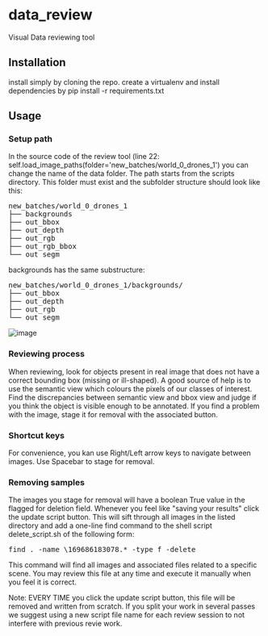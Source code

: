 # data_review
Visual Data reviewing tool

## Installation
install simply by cloning the repo. create a virtualenv and install dependencies by pip install -r requirements.txt

## Usage
### Setup path
In the source code of the review tool (line 22: self.load_image_paths(folder='new_batches/world_0_drones_1') you can change the name of the data folder. The path starts from the scripts directory.
This folder must exist and the subfolder structure should look like this:
<pre>
new_batches/world_0_drones_1
├── backgrounds
├── out_bbox
├── out_depth
├── out_rgb
├── out_rgb_bbox
└── out_segm
</pre>
backgrounds has the same substructure:
<pre>
new_batches/world_0_drones_1/backgrounds/
├── out_bbox
├── out_depth
├── out_rgb
└── out_segm
</pre>
![image](https://github.com/saab/data_review/assets/6775811/b9825be4-b0f0-463f-a889-dd5c40c54173)


### Reviewing process
When reviewing, look for objects present in real image that does not have a correct bounding box (missing or ill-shaped). A good source of help is to use the semantic view which colours the pixels of our classes of interest.
Find the discrepancies between semantic view and bbox view and judge if you think the object is visible enough to be annotated. If you find a problem with the image, stage it for removal with the associated button.

### Shortcut keys
For convenience, you kan use Right/Left arrow keys to navigate between images. Use Spacebar to stage for removal.

### Removing samples
The images you stage for removal will have a boolean True value in the flagged for deletion field. Whenever you feel like "saving your results" click the update script button. 
This will sift through all images in the listed directory and add a one-line find command to the shell script delete_script.sh of the following form:
<pre>
find . -name \169686183078.* -type f -delete
</pre>
This command will find all images and associated files related to a specific scene.
You may review this file at any time and execute it manually when you feel it is correct.

Note: EVERY TIME you click the update script button, this file will be removed and written from scratch. If you split your work in several passes we suggest using a new script file name for each review session to not interfere with previous revie work.
